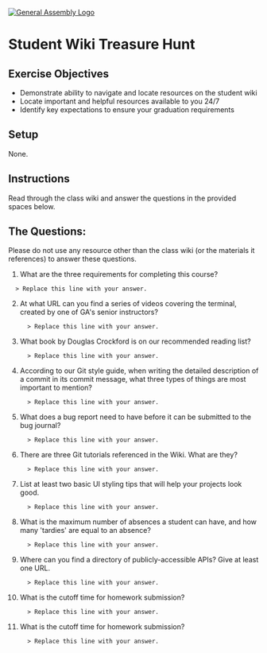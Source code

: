 [![General Assembly Logo](https://camo.githubusercontent.com/1a91b05b8f4d44b5bbfb83abac2b0996d8e26c92/687474703a2f2f692e696d6775722e636f6d2f6b6538555354712e706e67)](https://generalassemb.ly/education/web-development-immersive)

# Student Wiki Treasure Hunt

## Exercise Objectives
* Demonstrate ability to navigate and locate resources on the student wiki
* Locate important and helpful resources available to you 24/7
* Identify key expectations to ensure your graduation requirements

## Setup

  None.

## Instructions

Read through the class wiki and answer the questions in the provided spaces below.

## The Questions:

Please do not use any resource other than the class wiki
(or the materials it references)
to answer these questions.

1.  What are the three requirements for completing this course?

  ```text
    > Replace this line with your answer.
  ```

2.  At what URL can you find a series of videos covering the terminal, created
    by one of GA's senior instructors?

    ```text
      > Replace this line with your answer.
    ```

3.  What book by Douglas Crockford is on our recommended reading list?

    ```text
      > Replace this line with your answer.
    ```

4.  According to our Git style guide, when writing the detailed description of
    a commit in its commit message, what three types of things are most
    important to mention?

    ```text
      > Replace this line with your answer.
    ```


5.  What does a bug report need to have before it can be submitted to the bug
    journal?

    ```text
      > Replace this line with your answer.
    ```

6.  There are three Git tutorials referenced in the Wiki. What are they?

    ```text
      > Replace this line with your answer.
    ```

7.  List at least two basic UI styling tips that will help your projects
    look good.

    ```text
      > Replace this line with your answer.
    ```

8.  What is the maximum number of absences a student can have, and how many
    'tardies' are equal to an absence?

    ```text
      > Replace this line with your answer.
    ```

9.  Where can you find a directory of publicly-accessible APIs?
    Give at least one URL.

    ```text
      > Replace this line with your answer.
    ```

10. What is the cutoff time for homework submission?

    ```text
      > Replace this line with your answer.
    ```

10. What is the cutoff time for homework submission?

    ```text
      > Replace this line with your answer.
    ```
